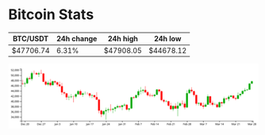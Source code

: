 # Bitcoin Stats

BTC/USDT|24h change|24h high|24h low|
|---|---|---|---|
|$47706.74|6.31%|$47908.05|$44678.12|

<img src="./chart.svg">
